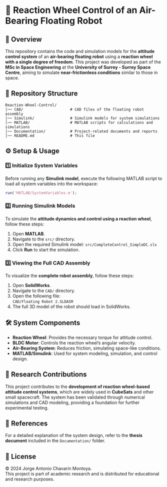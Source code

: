 # 🚀 Reaction Wheel Control of an Air-Bearing Floating Robot  

## 📌 Overview  
This repository contains the code and simulation models for the **attitude control system** of an **air-bearing floating robot** using a **reaction wheel with a single degree of freedom**. This project was developed as part of the **MSc in Space Engineering** at the **University of Surrey - Surrey Space Centre**, aiming to simulate **near-frictionless conditions** similar to those in space.  

## 📂 Repository Structure  
```
Reaction-Wheel-Control/
│── CAD/                     # CAD files of the floating robot assembly  
│── Simulink/                # Simulink models for system simulations  
│── MATLAB/                  # MATLAB scripts for calculations and simulations  
│── Documentation/           # Project-related documents and reports  
│── README.md                # This file  
```

## ⚙️ Setup & Usage  

### 1️⃣ Initialize System Variables  
Before running any **Simulink model**, execute the following MATLAB script to load all system variables into the workspace:  
```matlab
run('MATLAB/SystemVariables.m');
```
### 2️⃣ Running Simulink Models  
To simulate the **attitude dynamics and control using a reaction wheel**, follow these steps:  

1. Open **MATLAB**.  
2. Navigate to the `src/` directory.  
3. Open the required Simulink model: `src/CompleteControl_SimpleDC.slx`
4. Click **Run** to start the simulation.  

### 3️⃣ Viewing the Full CAD Assembly  
To visualize the **complete robot assembly**, follow these steps:  

1. Open **SolidWorks**.  
2. Navigate to the `CAD/` directory.  
3. Open the following file:  
`CAD/Floating Robot 2.SLDASM`
4. The full 3D model of the robot should load in SolidWorks.

## 🛠 System Components  
- **Reaction Wheel**: Provides the necessary torque for attitude control.  
- **BLDC Motor**: Controls the reaction wheel’s angular velocity.  
- **Air-Bearing System**: Reduces friction, simulating space-like conditions.  
- **MATLAB/Simulink**: Used for system modeling, simulation, and control design.  

## 📌 Research Contributions  
This project contributes to the **development of reaction wheel-based attitude control systems**, which are widely used in **CubeSats** and other small spacecraft. The system has been validated through numerical simulations and CAD modeling, providing a foundation for further experimental testing.  

## 📖 References  
For a detailed explanation of the system design, refer to the **thesis document** included in the `Documentation/` folder.  

## 📝 License  
© 2024 Jorge Antonio Chavarín Montoya.  
This project is part of academic research and is distributed for educational and research purposes.  

